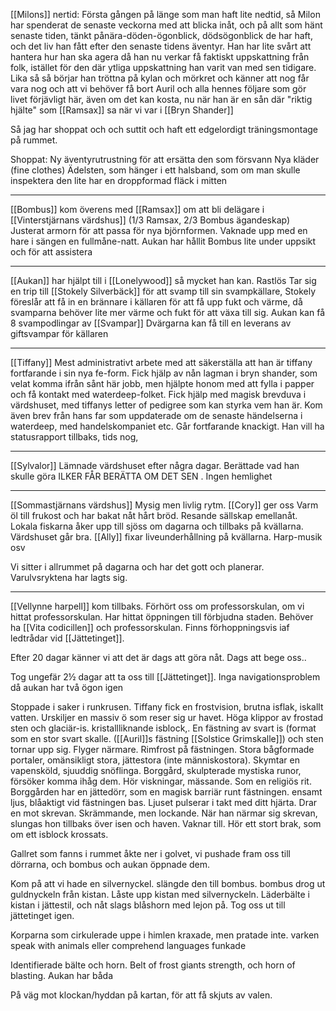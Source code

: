 [[Milons]] nertid: 
Första gången på länge som man haft lite nedtid, så Milon har spenderat de senaste veckorna med att blicka inåt, och på allt som hänt senaste tiden, tänkt pånära-döden-ögonblick, dödsögonblick de har haft, och det liv han fått efter den senaste tidens äventyr. 
Han har lite svårt att hantera hur han ska agera  då han nu verkar få faktiskt uppskattning från folk, istället för den där ytliga uppskattning han varit van med sen tidigare.
Lika så så börjar han tröttna på kylan och mörkret och känner att nog får vara nog och att vi behöver få bort Auril och alla hennes följare som gör livet förjävligt här, även om det kan kosta, nu när han är en sån där "riktig hjälte" som  [[Ramsax]] sa när vi var i [[Bryn Shander]]

Så jag har shoppat och och suttit och haft ett edgelordigt träningsmontage på rummet.

Shoppat: Ny äventyrutrustning för att ersätta den som försvann
Nya kläder (fine clothes)
Ädelsten, som hänger i ett halsband, som om man skulle inspektera den lite har en droppformad fläck i mitten

----
[[Bombus]] kom överens med [[Ramsax]] om att bli delägare i [[Vinterstjärnans värdshus]] (1/3 Ramsax, 2/3 Bombus ägandeskap)
Justerat armorn för att passa för nya björnformen.
Vaknade upp med en hare i sängen en fullmåne-natt. Aukan har hållit Bombus lite under uppsikt och för att assistera

---
[[Aukan]] har hjälpt till i [[Lonelywood]] så mycket han kan. Rastlös
Tar sig en trip till [[Stokely Silverbäck]] för att svamp till sin svampkällare,
Stokely föreslår att få in en brännare i källaren för att få upp fukt och värme, då svamparna behöver lite mer värme och fukt för att växa till sig.
Aukan kan få 8 svampodlingar  av [[Svampar]]
Dvärgarna kan få till en leverans av giftsvampar för källaren

---

[[Tiffany]]
Mest administrativt arbete med att säkerställa att han är tiffany fortfarande i sin nya fe-form.
Fick hjälp av nån lagman i bryn shander, som velat komma ifrån sånt här jobb, men hjälpte honom med att fylla i papper och få kontakt med waterdeep-folket. Fick hjälp med magisk brevduva i värdshuset, med tiffanys letter of pedigree som kan styrka vem han är. Kom även brev från hans far som uppdaterade om de senaste händelserna i waterdeep, med handelskompaniet etc. Går fortfarande knackigt. Han vill ha statusrapport tillbaks, tids nog,

---

[[Sylvalor]]
Lämnade värdshuset efter några dagar. Berättade vad han skulle göra ILKER FÅR BERÄTTA OM DET SEN . Ingen hemlighet

---

[[Sommastjärnans värdshus]] Mysig men livlig rytm. [[Cory]] ger oss Varm öl till frukost och har bakat nåt hårt bröd.
Resande sällskap emellanåt. Lokala fiskarna åker upp till sjöss om dagarna och tillbaks på kvällarna. Värdshuset går bra.
[[Ally]] fixar liveunderhållning på kvällarna. Harp-musik osv

Vi sitter i allrummet på dagarna och har det gott och planerar.
Varulvsryktena har lagts sig.

---
[[Vellynne harpell]] kom tillbaks. Förhört oss om professorskulan, om vi hittat professorskulan. Har hittat öppningen till förbjudna staden. Behöver ha [[Vita codicillen]] och professorskulan. Finns förhoppningsvis iaf ledtrådar vid [[Jättetinget]].

Efter 20 dagar känner vi att det är dags att göra nåt. Dags att bege oss..

Tog ungefär 2½ dagar att ta oss till [[Jättetinget]]. Inga navigationsproblem då aukan har två ögon igen

Stoppade i saker i runkrusen.
Tiffany fick en frostvision, brutna isflak, iskallt vatten. Urskiljer en massiv ö som reser sig ur havet. Höga klippor av frostad sten och glaciär-is. kristallliknande isblock,. En fästning av svart is (format som en stor svart skalle. ([[Auril]]s fästning [[Solstice Grimskalle]]) och sten tornar upp sig. Flyger närmare. Rimfrost på fästningen. Stora bågformade portaler, omänsikligt stora, jättestora (inte människostora). Skymtar en vapensköld, sjuuddig snöflinga. Borggård, skulpterade mystiska runor, försöker komma ihåg dem. Hör viskningar, mässande. Som en religiös rit. Borggården har en jättedörr, som en magisk barriär runt fästningen. ensamt ljus, blåaktigt vid fästningen bas. Ljuset pulserar i takt med ditt hjärta. Drar en mot skrevan. Skrämmande, men lockande. När han närmar sig skrevan, slungas hon tillbaks över isen och haven. Vaknar till.
Hör ett stort brak, som om ett isblock krossats.

Gallret som fanns i rummet åkte ner i golvet, vi pushade fram oss till dörrarna, och bombus och aukan öppnade dem.

Kom på att vi hade en silvernyckel. slängde den till bombus. bombus drog ut guldnyckeln från kistan. Låste upp kistan med silvernyckeln.
Läderbälte i kistan i jättestil, och nåt slags blåshorn med lejon på.
Tog oss ut till jättetinget igen.

Korparna som cirkulerade uppe i himlen kraxade, men pratade inte. varken speak with animals eller comprehend languages funkade

Identifierade bälte och horn. Belt of frost giants strength, och horn of blasting. Aukan har båda

På väg mot klockan/hyddan på kartan, för att få skjuts av valen.
